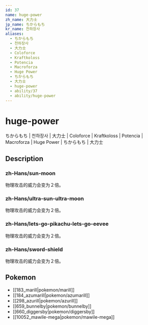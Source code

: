 ```yaml
---
id: 37
name: huge-power
zh_name: 大力士
jp_name: ちからもち
kr_name: 천하장사
aliases:
  - ちからもち
  - 천하장사
  - 大力士
  - Coloforce
  - Kraftkoloss
  - Potencia
  - Macroforza
  - Huge Power
  - ちからもち
  - 大力士
  - huge-power
  - ability/37
  - ability/huge-power
---
```

# huge-power

ちからもち | 천하장사 | 大力士 | Coloforce | Kraftkoloss | Potencia | Macroforza | Huge Power | ちからもち | 大力士

## Description

### zh-Hans/sun-moon

物理攻击的威力会变为２倍。

### zh-Hans/ultra-sun-ultra-moon

物理攻击的威力会变为２倍。

### zh-Hans/lets-go-pikachu-lets-go-eevee

物理攻击的威力会变为２倍。

### zh-Hans/sword-shield

物理攻击的威力会变为２倍。

## Pokemon

- [[183_marill|pokemon/marill]]
- [[184_azumarill|pokemon/azumarill]]
- [[298_azurill|pokemon/azurill]]
- [[659_bunnelby|pokemon/bunnelby]]
- [[660_diggersby|pokemon/diggersby]]
- [[10052_mawile-mega|pokemon/mawile-mega]]

